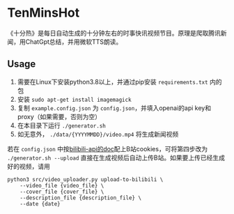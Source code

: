 # TenMinsHot
《十分热》是每日自动生成的十分钟左右的时事快讯视频节目。原理是爬取腾讯新闻，用ChatGpt总结，并用微软TTS朗读。

## Usage

1. 需要在Linux下安装python3.8以上，并通过pip安装 `requirements.txt` 内的包
2. 安装 `sudo apt-get install imagemagick`
3. 复制 `example.config.json` 为 `config.json`，并填入openai的api key和proxy（如果需要，否则为空）
4. 在本目录下运行 `./generator.sh`
5. 如无意外， `./data/{YYYYMMDD}/video.mp4` 将生成新闻视频

若在 `config.json` 中按[bilibili-api的doc](https://nemo2011.github.io/bilibili-api/#/get-credential)配上B站cookies，可将第四步改为 `./generator.sh --upload` 直接在生成视频后自动上传B站。如果要上传已经生成好的视频，请用

```
python3 src/video_uploader.py upload-to-bilibili \
    --video_file {video_file} \
    --cover_file {cover_file} \
    --description_file {description_file} \
    --date {date}
```
